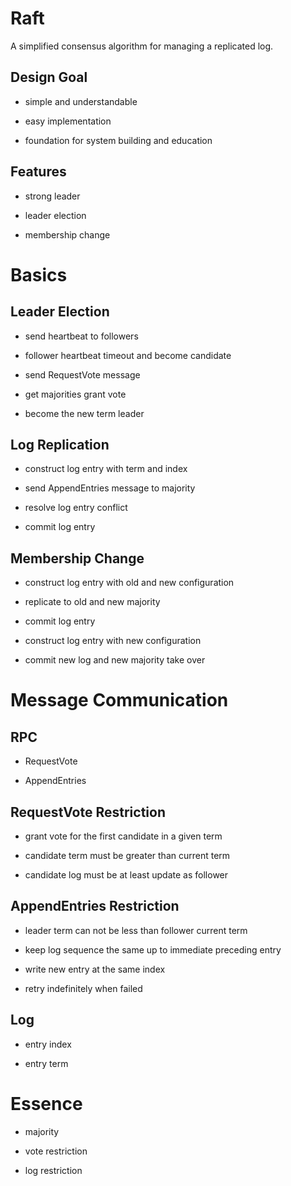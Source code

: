 
Raft
=====

A simplified consensus algorithm for managing a replicated log.

Design Goal
------------

  * simple and understandable

  * easy implementation

  * foundation for system building and education

Features
---------

  * strong leader

  * leader election

  * membership change


Basics
=======


Leader Election
----------------

  * send heartbeat to followers

  * follower heartbeat timeout and become candidate

  * send RequestVote message

  * get majorities grant vote

  * become the new term leader


Log Replication
----------------

  * construct log entry with term and index

  * send AppendEntries message to majority

  * resolve log entry conflict

  * commit log entry


Membership Change
------------------

  * construct log entry with old and new configuration

  * replicate to old and new majority

  * commit log entry

  * construct log entry with new configuration

  * commit new log and new majority take over


Message Communication
======================

RPC
----

  * RequestVote

  * AppendEntries

RequestVote Restriction
-------------------------


  * grant vote for the first candidate in a given term

  * candidate term must be greater than current term

  * candidate log must be at least update as follower

AppendEntries Restriction
--------------------------

  * leader term can not be less than follower current term

  * keep log sequence the same up to immediate preceding entry

  * write new entry at the same index

  * retry indefinitely when failed

Log
-----

  * entry index

  * entry term

Essence
========


  * majority

  * vote restriction

  * log restriction

